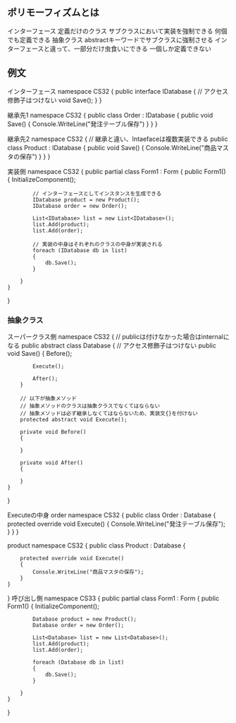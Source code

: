 ## ポリモーフィズムとは
インターフェース
定義だけのクラス
サブクラスにおいて実装を強制できる
何個でも定義できる
抽象クラス
abstractキーワードでサブクラスに強制させる
インターフェースと違って、一部分だけ虫食いにできる
一個しか定義できない

## 例文
インターフェース
namespace CS32
{
    public interface IDatabase
    {
        // アクセス修飾子はつけない
        void Save();
    }
}

継承先1
namespace CS32
{
    public class Order : IDatabase
    {
        public void Save()
        {
            Console.WriteLine("発注テーブル保存")
        }
    }
}

継承先2
namespace CS32
{
    // 継承と違い、Intaefaceは複数実装できる
    public class Product : IDatabase
    {
        public void Save()
        {
            Console.WriteLine("商品マスタの保存")
        }
    }
}

実装側
namespace CS32
{
    public partial class Form1 : Form
    {
        public Form1()
        {
            InitializeComponent();
            
            // インターフェースとしてインスタンスを生成できる
            IDatabase product = new Product();
            IDatabase order = new Order();

            List<IDatabase> list = new List<IDatabase>();
            list.Add(product);
            list.Add(order);

            // 実装の中身はそれぞれのクラスの中身が実装される
            foreach (IDatabase db in list)
            {
                db.Save();
            }

        }
    }
}

### 抽象クラス
スーパークラス側
namespace CS32
{
    // publicは付けなかった場合はinternalになる
    public abstract class Database
    {
        // アクセス修飾子はつけない
        public void Save()
        {
            Before();

            Execute();

            After();
        }

        // 以下が抽象メソッド
        // 抽象メソッドのクラスは抽象クラスでなくてはならない
        // 抽象メソッドは必ず継承しなくてはならないため、実装文{}を付けない
        protected abstract void Execute();

        private void Before()
        {

        }

        private void After()
        {

        }
    }
}

Executeの中身
order
namespace CS32
{
    public class Order : Database
    {
        protected override void Execute()
        {
            Console.WriteLine("発注テーブル保存");
        }
    }
}

product
namespace CS32
{
    public class Product : Database
    {

        protected override void Execute()
        {
            Console.WriteLine("商品マスタの保存");
        }
    }


}
呼び出し側
namespace CS33
{
    public partial class Form1 : Form
    {
        public Form1()
        {
            InitializeComponent();

            Database product = new Product();
            Database order = new Order();

            List<Database> list = new List<Database>();
            list.Add(product);
            list.Add(order);

            foreach (Database db in list)
            {
                db.Save();
            }

        }
    }
}

